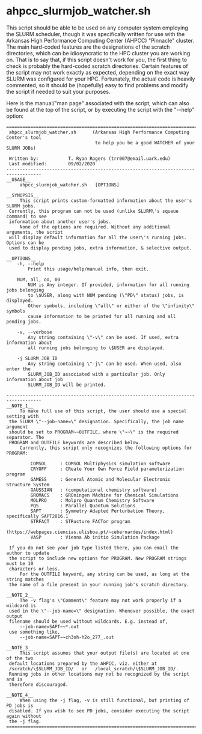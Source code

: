 # ahpcc_slurmjob_watcher.sh

This script should be able to be used on any computer system employing the SLURM scheduler, though it was specifically written for use with the Arkansas High Performance Computing Center (AHPCC) "Pinnacle" cluster. The main hard-coded features are the designations of the scratch directories, which can be idiosyncratic to the HPC cluster you are working on. That is to say that, if this script doesn't work for you, the first thing to check is probably the hard-coded scratch directories. 
Certain features of the script may not work exactly as expected, depending on the exact way SLURM was configured for your HPC. Fortunately, the actual code is heavily commented, so it should be (hopefully) easy to find problems and modify the script if needed to suit your purposes. 

Here is the manual/"man page" associated with the script, which can also be found at the top of the script, or by executing the script with the "--help" option: 
```
===================================================================================
 ahpcc_slurmjob_watcher.sh      (Arkansas High Performance Computing Center's tool
                                 to help you be a good WATCHER of your SLURM JOBs)

 Written by:           T. Ryan Rogers (trr007@email.uark.edu)
 Last modified:        09/02/2020
-----------------------------------------------------------------------------------
__USAGE__
     ahpcc_slurmjob_watcher.sh   [OPTIONS]

__SYNOPSIS__
     This script prints custom-formatted information about the user's SLURM jobs.
 Currently, this program can not be used (unlike SLURM\'s squeue command) to see
 information about another user's jobs.
     None of the options are required. Without any additional arguments, the script
 will display default information for all the user\'s running jobs. Options can be
 used to display pending jobs, extra information, & selective output.

__OPTIONS__
    -h, --help
        Print this usage/help/manual info, then exit.

    NUM, all, oo, 00
        NUM is Any integer. If provided, information for all running jobs belonging
        to \$USER, along with NUM pending (\"PD\" status) jobs, is displayed.
        Other symbols, including \"all\" or either of the \"infinity\" symbols
        cause information to be printed for all running and all pending jobs.

    -v, --verbose
        Any string containing \"-v\" can be used. If used, extra information about
        all running jobs belonging to \$USER are displayed.

    -j SLURM_JOB_ID
        Any string containing \"-j\" can be used. When used, also enter the
        SLURM_JOB_ID associated with a particular job. Only information about job
        SLURM_JOB_ID will be printed.

-----------------------------------------------------------------------------------
__NOTE_1__
     To make full use of this script, the user should use a special setting with
 the SLURM \"--job-name=\" designation. Specifically, the job name argument
 should be set to PROGRAM~~OUTFILE, where \"~~\" is the required separator. The
 PROGRAM and OUTFILE keywords are described below.
     Currently, this script only recognizes the following options for PROGRAM:

         COMSOL     : COMSOL Multiphysics simulation software
         CRYOFF     : CReate Your Own Force Field parameterization program
         GAMESS     : General Atomic and Molecular Electronic Structure System
         GAUSSIAN   : (computational chemistry software)
         GROMACS    : GROningen MAchine for Chemical Simulations
         MOLPRO     : Molpro Quantum Chemistry Software
         PQS        : Parallel Quantum Solutions
         SAPT       : Symmetry Adapted Perturbation Theory, specifically SAPT2016.1
         STRFACT    : STRucture FACTor program
                      (https://webpages.ciencias.ulisboa.pt/~cebernardes/index.html)
         VASP       : Vienna Ab initio Simulation Package

 If you do not see your job type listed there, you can email the author to update
 the script to include new options for PROGRAM. New PROGRAM strings must be 10
 characters or less.
     For the OUTFILE keyword, any string can be used, as long at the string matches
 the name of a file present in your running job's scratch directory.

__NOTE_2__
     The -v flag's \"Comment\" feature may not work properly if a wildcard is
 used in the \"--job-name=\" designation. Whenever possible, the exact output
 filename should be used without wildcards. E.g. instead of,
     --job-name=SAPT~~*.out
 use something like,
     --job-name=SAPT~~ch3oh-h2o_277_.out

__NOTE_3__
     This script assumes that your output file(s) are located at one of the two
 default locations prepared by the AHPCC, viz. either at
 /scratch/\$SLURM_JOB_ID/   or   /local_scratch/\$SLURM_JOB_ID/.
 Running jobs in other locations may not be recognized by the script and is
 therefore discouraged.

__NOTE_4__
     When using the -j flag, -v is still functional, but printing of PD jobs is
 disabled. If you wish to see PD jobs, consider executing the script again without
 the -j flag.
===================================================================================
```

